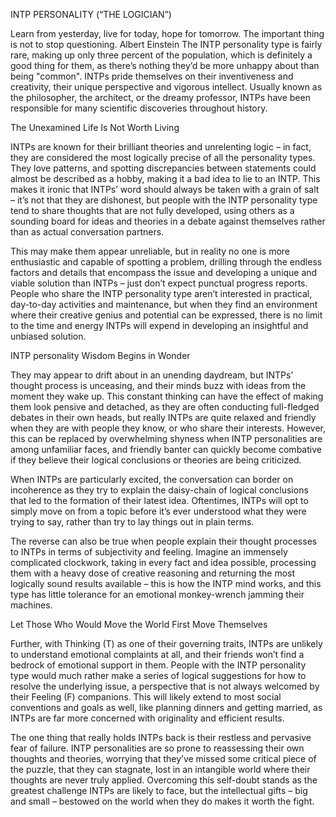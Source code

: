 INTP PERSONALITY (“THE LOGICIAN”)

Learn from yesterday, live for today, hope for tomorrow. The important thing is not to stop questioning.
Albert Einstein
The INTP personality type is fairly rare, making up only three percent of the population, which is definitely a good thing for them, as there’s nothing they’d be more unhappy about than being "common". INTPs pride themselves on their inventiveness and creativity, their unique perspective and vigorous intellect. Usually known as the philosopher, the architect, or the dreamy professor, INTPs have been responsible for many scientific discoveries throughout history.

The Unexamined Life Is Not Worth Living

INTPs are known for their brilliant theories and unrelenting logic – in fact, they are considered the most logically precise of all the personality types.
They love patterns, and spotting discrepancies between statements could almost be described as a hobby, making it a bad idea to lie to an INTP. This makes it ironic that INTPs’ word should always be taken with a grain of salt – it’s not that they are dishonest, but people with the INTP personality type tend to share thoughts that are not fully developed, using others as a sounding board for ideas and theories in a debate against themselves rather than as actual conversation partners.

This may make them appear unreliable, but in reality no one is more enthusiastic and capable of spotting a problem, drilling through the endless factors and details that encompass the issue and developing a unique and viable solution than INTPs – just don’t expect punctual progress reports. People who share the INTP personality type aren’t interested in practical, day-to-day activities and maintenance, but when they find an environment where their creative genius and potential can be expressed, there is no limit to the time and energy INTPs will expend in developing an insightful and unbiased solution.

INTP personality
Wisdom Begins in Wonder

They may appear to drift about in an unending daydream, but INTPs’ thought process is unceasing, and their minds buzz with ideas from the moment they wake up. This constant thinking can have the effect of making them look pensive and detached, as they are often conducting full-fledged debates in their own heads, but really INTPs are quite relaxed and friendly when they are with people they know, or who share their interests. However, this can be replaced by overwhelming shyness when INTP personalities are among unfamiliar faces, and friendly banter can quickly become combative if they believe their logical conclusions or theories are being criticized.

When INTPs are particularly excited, the conversation can border on incoherence as they try to explain the daisy-chain of logical conclusions that led to the formation of their latest idea. Oftentimes, INTPs will opt to simply move on from a topic before it’s ever understood what they were trying to say, rather than try to lay things out in plain terms.

The reverse can also be true when people explain their thought processes to INTPs in terms of subjectivity and feeling. Imagine an immensely complicated clockwork, taking in every fact and idea possible, processing them with a heavy dose of creative reasoning and returning the most logically sound results available – this is how the INTP mind works, and this type has little tolerance for an emotional monkey-wrench jamming their machines.

Let Those Who Would Move the World First Move Themselves

Further, with Thinking (T) as one of their governing traits, INTPs are unlikely to understand emotional complaints at all, and their friends won’t find a bedrock of emotional support in them. People with the INTP personality type would much rather make a series of logical suggestions for how to resolve the underlying issue, a perspective that is not always welcomed by their Feeling (F) companions. This will likely extend to most social conventions and goals as well, like planning dinners and getting married, as INTPs are far more concerned with originality and efficient results.

The one thing that really holds INTPs back is their restless and pervasive fear of failure. INTP personalities are so prone to reassessing their own thoughts and theories, worrying that they’ve missed some critical piece of the puzzle, that they can stagnate, lost in an intangible world where their thoughts are never truly applied. Overcoming this self-doubt stands as the greatest challenge INTPs are likely to face, but the intellectual gifts – big and small – bestowed on the world when they do makes it worth the fight.
